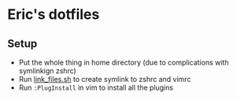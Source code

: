 # Eric's dotfiles #

## Setup ##
- Put the whole thing in home directory (due to complications with symlinkign zshrc)
- Run [link_files.sh](link_files.sh) to create symlink to zshrc and vimrc
- Run `:PlugInstall` in vim to install all the plugins
